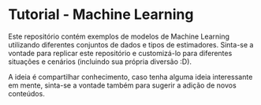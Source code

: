 # Tutorial - Machine Learning
Este repositório contém exemplos de modelos de Machine Learning utilizando diferentes conjuntos de dados e tipos de estimadores.
Sinta-se a vontade para replicar este repositório e customizá-lo para diferentes situações e cenários (incluindo sua própria diversão :D).

A ideia é compartilhar conhecimento, caso tenha alguma ideia interessante em mente, sinta-se a vontade também para sugerir a adição de novos conteúdos.
